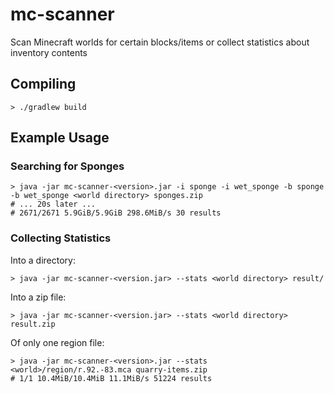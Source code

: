 # mc-scanner

Scan Minecraft worlds for certain blocks/items or
collect statistics about inventory contents

## Compiling
```shell
> ./gradlew build 
```

## Example Usage

### Searching for Sponges
```shell
> java -jar mc-scanner-<version>.jar -i sponge -i wet_sponge -b sponge -b wet_sponge <world directory> sponges.zip
# ... 20s later ...
# 2671/2671 5.9GiB/5.9GiB 298.6MiB/s 30 results 
```

### Collecting Statistics
Into a directory:
```shell
> java -jar mc-scanner-<version.jar> --stats <world directory> result/
```

Into a zip file:
```shell
> java -jar mc-scanner-<version.jar> --stats <world directory> result.zip
```

Of only one region file:
```shell
> java -jar mc-scanner-<version>.jar --stats <world>/region/r.92.-83.mca quarry-items.zip
# 1/1 10.4MiB/10.4MiB 11.1MiB/s 51224 results
```